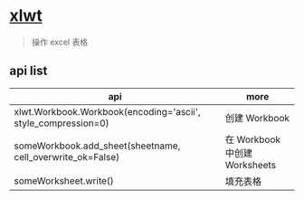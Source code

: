 # [xlwt](https://xlwt.readthedocs.io/en/latest/)

> 操作 excel 表格

## api list

| api                                                           | more                          |
| ------------------------------------------------------------- | ----------------------------- |
| xlwt.Workbook.Workbook(encoding='ascii', style_compression=0) | 创建 Workbook                 |
| someWorkbook.add_sheet(sheetname, cell_overwrite_ok=False)    | 在 Workbook 中创建 Worksheets |
| someWorksheet.write()                                         | 填充表格                      |
